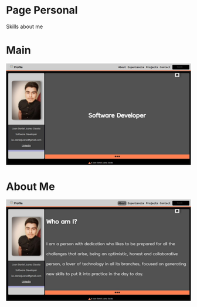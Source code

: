 # Page Personal
Skills about me
<h1>Main</h1>
<img src="./assets/dashboard-main.jpeg"></img>
<br>
<h1>About Me</h1>
<img src="./assets/dashboard-about.jpeg"></img>
